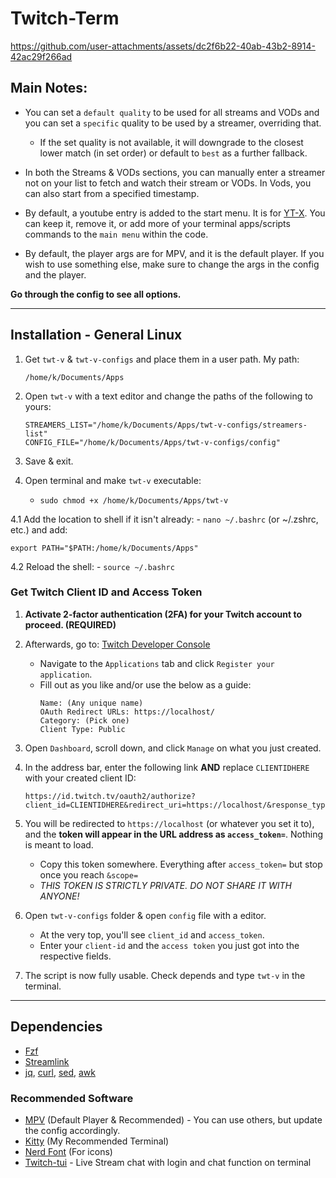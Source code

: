 # Twitch-Term

https://github.com/user-attachments/assets/dc2f6b22-40ab-43b2-8914-42ac29f266ad

## Main Notes:

- You can set a `default quality` to be used for all streams and VODs and you can set a `specific` quality to be used by a streamer, overriding that.
  - If the set quality is not available, it will downgrade to the closest lower match (in set order) or default to `best` as a further fallback.

- In both the Streams & VODs sections, you can manually enter a streamer not on your list to fetch and watch their stream or VODs. In Vods, you can also start from a specified timestamp.

- By default, a youtube entry is added to the start menu. It is for [YT-X](https://github.com/Benexl/yt-x). You can keep it, remove it, or add more of your terminal apps/scripts commands to the `main menu` within the code.

- By default, the player args are for MPV, and it is the default player. If you wish to use something else, make sure to change the args in the config and the player.

**Go through the config to see all options.**

---

## Installation - General Linux

1. Get `twt-v` & `twt-v-configs` and place them in a user path. My path:
   ```
   /home/k/Documents/Apps
   ```

2. Open `twt-v` with a text editor and change the paths of the following to yours:
   ```
   STREAMERS_LIST="/home/k/Documents/Apps/twt-v-configs/streamers-list"
   CONFIG_FILE="/home/k/Documents/Apps/twt-v-configs/config"
   ```

3. Save & exit.

4. Open terminal and make `twt-v` executable:
   - `sudo chmod +x /home/k/Documents/Apps/twt-v`

4.1 Add the location to shell if it isn't already:
    - `nano ~/.bashrc` (or ~/.zshrc, etc.) and add:
   ```
   export PATH="$PATH:/home/k/Documents/Apps"
   ```

4.2 Reload the shell:
     - `source ~/.bashrc`

### Get Twitch Client ID and Access Token

1. **Activate 2-factor authentication (2FA) for your Twitch account to proceed. (REQUIRED)**

2. Afterwards, go to: [Twitch Developer Console](https://dev.twitch.tv/console/apps/create)
   - Navigate to the `Applications` tab and click `Register your application`.
   - Fill out as you like and/or use the below as a guide:
     ```
     Name: (Any unique name)
     OAuth Redirect URLs: https://localhost/
     Category: (Pick one)
     Client Type: Public
     ```

3. Open `Dashboard`, scroll down, and click `Manage` on what you just created.

4. In the address bar, enter the following link **AND** replace `CLIENTIDHERE` with your created client ID:
   ```
   https://id.twitch.tv/oauth2/authorize?client_id=CLIENTIDHERE&redirect_uri=https://localhost/&response_type=token
   ```

5. You will be redirected to `https://localhost` (or whatever you set it to), and the **token will appear in the URL address as `access_token=`**. Nothing is meant to load.
   - Copy this token somewhere. Everything after `access_token=` but stop once you reach `&scope=`
   - *THIS TOKEN IS STRICTLY PRIVATE. DO NOT SHARE IT WITH ANYONE!*

6. Open `twt-v-configs` folder & open `config` file with a editor.
   - At the very top, you'll see `client_id` and `access_token`.
   - Enter your `client-id` and the `access token` you just got into the respective fields.

7. The script is now fully usable. Check depends and type `twt-v` in the terminal.

---

## Dependencies

- [Fzf](https://github.com/junegunn/fzf)
- [Streamlink](https://streamlink.github.io/install.html)
- [jq](https://github.com/jqlang/jq), [curl](https://curl.se/), [sed](https://www.gnu.org/software/sed/), [awk](https://www.gnu.org/software/gawk/)

### Recommended Software
- [MPV](https://mpv.io/) (Default Player & Recommended) - You can use others, but update the config accordingly.
- [Kitty](https://sw.kovidgoyal.net/kitty/) (My Recommended Terminal)
- [Nerd Font](https://www.nerdfonts.com/) (For icons)
- [Twitch-tui](https://github.com/Xithrius/twitch-tui) - Live Stream chat with login and chat function on terminal

